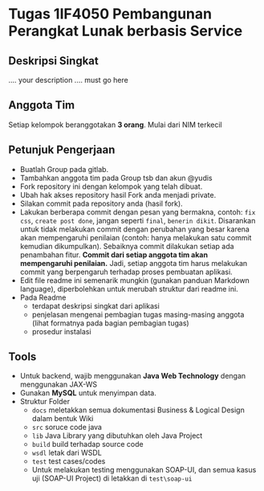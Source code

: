 # Tugas 1IF4050 Pembangunan Perangkat Lunak berbasis Service


## Deskripsi Singkat
.... your description .... must go here

## Anggota Tim

Setiap kelompok beranggotakan **3 orang**. Mulai dari NIM terkecil

## Petunjuk Pengerjaan

 * Buatlah Group pada gitlab.
 * Tambahkan anggota tim pada Group tsb dan akun @yudis
 * Fork repository ini dengan kelompok yang telah dibuat.
 * Ubah hak akses repository hasil Fork anda menjadi private.
 * Silakan commit pada repository anda (hasil fork).
 * Lakukan berberapa commit dengan pesan yang bermakna, contoh: `fix css`, `create post done`, jangan seperti `final`, `benerin dikit`. Disarankan untuk tidak melakukan commit dengan perubahan yang besar karena akan mempengaruhi penilaian (contoh: hanya melakukan satu commit kemudian dikumpulkan). Sebaiknya commit dilakukan setiap ada penambahan fitur. **Commit dari setiap anggota tim akan mempengaruhi penilaian.** Jadi, setiap anggota tim harus melakukan commit yang berpengaruh terhadap proses pembuatan aplikasi.
 * Edit file readme ini semenarik mungkin (gunakan panduan Markdown language), diperbolehkan untuk merubah struktur dari readme ini.
 * Pada Readme
   * terdapat deskripsi singkat dari aplikasi
   * penjelasan mengenai pembagian tugas masing-masing anggota (lihat formatnya pada bagian pembagian tugas)
   * prosedur instalasi

## Tools

 * Untuk backend, wajib menggunakan **Java Web Technology** dengan menggunakan JAX-WS
 * Gunakan **MySQL** untuk menyimpan data.
 * Struktur Folder
   * `docs` meletakkan semua dokumentasi Business & Logical Design dalam bentuk Wiki
   * `src` soruce code java
   * `lib` Java Library yang dibutuhkan oleh Java Project
   * `build` build terhadap source code
   * `wsdl` letak dari WSDL
   * `test` test cases/codes
   * Untuk melakukan testing menggunakan SOAP-UI, dan semua kasus uji (SOAP-UI Project) di letakkan di `test\soap-ui`
 
